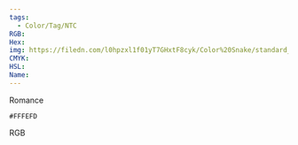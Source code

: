 ```yaml
---
tags:
  - Color/Tag/NTC
RGB:
Hex:
img: https://filedn.com/l0hpzxl1f01yT7GHxtF8cyk/Color%20Snake/standard_csv_to_svg//FFFEFD.svg
CMYK:
HSL:
Name:
---
```

Romance
```palette
#FFFEFD
```
RGB
